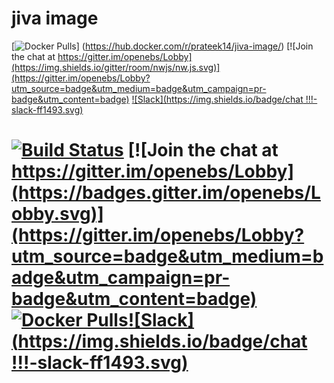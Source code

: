 # jiva image
[![Docker Pulls](https://img.shields.io/docker/pulls/prateek14/jiva-image.svg)]
(https://hub.docker.com/r/prateek14/jiva-image/)
[![Join the chat at https://gitter.im/openebs/Lobby](https://img.shields.io/gitter/room/nwjs/nw.js.svg)](https://gitter.im/openebs/Lobby?utm_source=badge&utm_medium=badge&utm_campaign=pr-badge&utm_content=badge)
[![Slack](https://img.shields.io/badge/chat !!!-slack-ff1493.svg)]( https://openebsslacksignup.herokuapp.com/)

[![Build Status](https://travis-ci.org/openebs/jiva.svg?branch=master)](https://travis-ci.org/openebs/jiva) [![Join the chat at https://gitter.im/openebs/Lobby](https://badges.gitter.im/openebs/Lobby.svg)](https://gitter.im/openebs/Lobby?utm_source=badge&utm_medium=badge&utm_campaign=pr-badge&utm_content=badge) [![Docker Pulls](https://img.shields.io/docker/pulls/openebs/jiva.svg)](https://hub.docker.com/r/openebs/jiva/)[![Slack](https://img.shields.io/badge/chat !!!-slack-ff1493.svg)]( https://openebsslacksignup.herokuapp.com/)
=========
